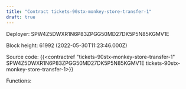 ```yaml
---
title: "Contract tickets-90stx-monkey-store-transfer-1"
draft: true
---
```

Deployer: SPW4Z5DWXR1N6P83ZPGG50MD27DK5P5N85KGMV1E


 



Block height: 61992 (2022-05-30T11:23:46.000Z)

Source code: {{<contractref "tickets-90stx-monkey-store-transfer-1" SPW4Z5DWXR1N6P83ZPGG50MD27DK5P5N85KGMV1E tickets-90stx-monkey-store-transfer-1>}}

Functions:


